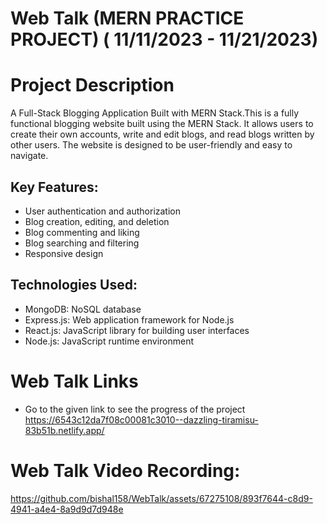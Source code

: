 # Web Talk (MERN PRACTICE PROJECT) ( 11/11/2023 - 11/21/2023)
# Project Description
A Full-Stack Blogging Application Built with MERN Stack.This is a fully functional blogging website built using the MERN Stack. It allows users to create their own accounts, write and edit blogs, and read blogs written by other users. The website is designed to be user-friendly and easy to navigate.
## Key Features:
- User authentication and authorization
- Blog creation, editing, and deletion
- Blog commenting and liking
- Blog searching and filtering
- Responsive design
## Technologies Used:
  - MongoDB: NoSQL database
  - Express.js: Web application framework for Node.js
  - React.js: JavaScript library for building user interfaces
  - Node.js: JavaScript runtime environment
    
# Web Talk Links
- Go to the given link to see the progress of the project https://6543c12da7f08c00081c3010--dazzling-tiramisu-83b51b.netlify.app/
# Web Talk Video Recording: 
 https://github.com/bishal158/WebTalk/assets/67275108/893f7644-c8d9-4941-a4e4-8a9d9d7d948e



